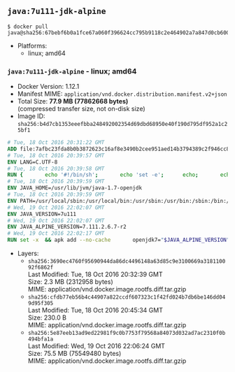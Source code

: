 ## `java:7u111-jdk-alpine`

```console
$ docker pull java@sha256:67bebf6b0a1fce67a060f396624cc795b9118c2e464902a7a847d0cb600805a7
```

-	Platforms:
	-	linux; amd64

### `java:7u111-jdk-alpine` - linux; amd64

-	Docker Version: 1.12.1
-	Manifest MIME: `application/vnd.docker.distribution.manifest.v2+json`
-	Total Size: **77.9 MB (77862668 bytes)**  
	(compressed transfer size, not on-disk size)
-	Image ID: `sha256:b4d7cb1353eeefbba248492002354d69dbd68950e40f190d795df952a1c25bf1`

```dockerfile
# Tue, 18 Oct 2016 20:31:22 GMT
ADD file:7afbc23fda8b0b3872623c16af8e3490b2cee951aed14b3794389c2f946cc8c7 in / 
# Tue, 18 Oct 2016 20:39:57 GMT
ENV LANG=C.UTF-8
# Tue, 18 Oct 2016 20:39:58 GMT
RUN { 		echo '#!/bin/sh'; 		echo 'set -e'; 		echo; 		echo 'dirname "$(dirname "$(readlink -f "$(which javac || which java)")")"'; 	} > /usr/local/bin/docker-java-home 	&& chmod +x /usr/local/bin/docker-java-home
# Tue, 18 Oct 2016 20:39:59 GMT
ENV JAVA_HOME=/usr/lib/jvm/java-1.7-openjdk
# Tue, 18 Oct 2016 20:39:59 GMT
ENV PATH=/usr/local/sbin:/usr/local/bin:/usr/sbin:/usr/bin:/sbin:/bin:/usr/lib/jvm/java-1.7-openjdk/jre/bin:/usr/lib/jvm/java-1.7-openjdk/bin
# Wed, 19 Oct 2016 22:02:07 GMT
ENV JAVA_VERSION=7u111
# Wed, 19 Oct 2016 22:02:07 GMT
ENV JAVA_ALPINE_VERSION=7.111.2.6.7-r2
# Wed, 19 Oct 2016 22:02:17 GMT
RUN set -x 	&& apk add --no-cache 		openjdk7="$JAVA_ALPINE_VERSION" 	&& [ "$JAVA_HOME" = "$(docker-java-home)" ]
```

-	Layers:
	-	`sha256:3690ec4760f95690944da86dc4496148a63d85c9e3100669a318110092f6862f`  
		Last Modified: Tue, 18 Oct 2016 20:32:39 GMT  
		Size: 2.3 MB (2312958 bytes)  
		MIME: application/vnd.docker.image.rootfs.diff.tar.gzip
	-	`sha256:cfdb77eb56b4c44907a822ccdf607323c1f42fd024b7db6be146dd049d95f305`  
		Last Modified: Tue, 18 Oct 2016 20:45:34 GMT  
		Size: 230.0 B  
		MIME: application/vnd.docker.image.rootfs.diff.tar.gzip
	-	`sha256:5e87eeb13ad9ed22981f9c0b7753f79568a84073d032ad7ac2310f0b494bfa1a`  
		Last Modified: Wed, 19 Oct 2016 22:06:24 GMT  
		Size: 75.5 MB (75549480 bytes)  
		MIME: application/vnd.docker.image.rootfs.diff.tar.gzip
